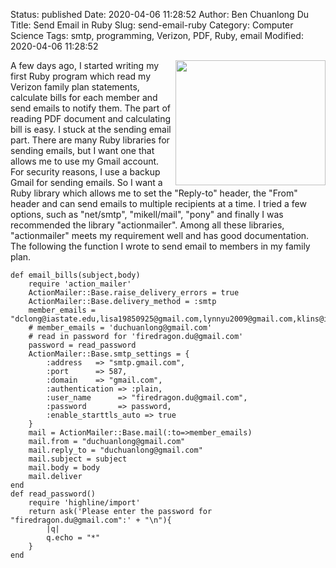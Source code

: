 Status: published
Date: 2020-04-06 11:28:52
Author: Ben Chuanlong Du
Title: Send Email in Ruby
Slug: send-email-ruby
Category: Computer Science
Tags: smtp, programming, Verizon, PDF, Ruby, email
Modified: 2020-04-06 11:28:52

<img src="http://dclong.github.io/media/ruby/ruby.png" height="200" width="240" align="right"/>

A few days ago, I started writing my first Ruby program which read my Verizon
family plan statements, calculate bills for each member and send emails to
notify them. The part of reading PDF document and calculating bill is easy. I
stuck at the sending email part. There are many Ruby libraries for sending
emails, but I want one that allows me to use my Gmail account. For security
reasons, I use a backup Gmail for sending emails. So I want a Ruby library which
allows me to set the "Reply-to" header, the "From" header and can send emails to
multiple recipients at a time. I tried a few options, such as "net/smtp",
"mikell/mail", "pony" and finally I was recommended the library "actionmailer".
Among all these libraries, "actionmailer" meets my requirement well and has good
documentation. The following the function I wrote to send email to members in my
family plan.

    def email_bills(subject,body)
        require 'action_mailer'
        ActionMailer::Base.raise_delivery_errors = true
        ActionMailer::Base.delivery_method = :smtp
        member_emails = "dclong@iastate.edu,lisa19850925@gmail.com,lynnyu2009@gmail.com,klins@iastate.edu"
        # member_emails = 'duchuanlong@gmail.com'
        # read in password for 'firedragon.du@gmail.com'
        password = read_password
        ActionMailer::Base.smtp_settings = {
            :address   => "smtp.gmail.com",
            :port      => 587,
            :domain    => "gmail.com",
            :authentication => :plain,
            :user_name      => "firedragon.du@gmail.com",
            :password       => password,
            :enable_starttls_auto => true
        }
        mail = ActionMailer::Base.mail(:to=>member_emails)
        mail.from = "duchuanlong@gmail.com"
        mail.reply_to = "duchuanlong@gmail.com"
        mail.subject = subject
        mail.body = body
        mail.deliver
    end
    def read_password()
        require 'highline/import'
        return ask('Please enter the password for "firedragon.du@gmail.com":' + "\n"){
            |q|
            q.echo = "*"
        }
    end


